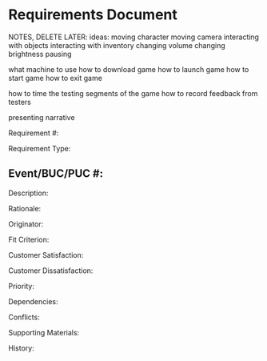 Requirements Document
========
NOTES, DELETE LATER:
ideas:
moving character
moving camera
interacting with objects
interacting with inventory
changing volume
changing brightness
pausing

what machine to use
how to download game
how to launch game
how to start game
how to exit game

how to time the testing segments of the game
how to record feedback from testers

presenting narrative

Requirement #:

Requirement Type:

Event/BUC/PUC #:
------------------
Description: 

Rationale: 

Originator: 

Fit Criterion: 

Customer Satisfaction: 

Customer Dissatisfaction: 

Priority: 

Dependencies: 

Conflicts: 

Supporting Materials: 

History: 
